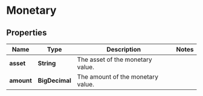 

# Monetary


## Properties

| Name | Type | Description | Notes |
|------------ | ------------- | ------------- | -------------|
|**asset** | **String** | The asset of the monetary value. |  |
|**amount** | **BigDecimal** | The amount of the monetary value. |  |



